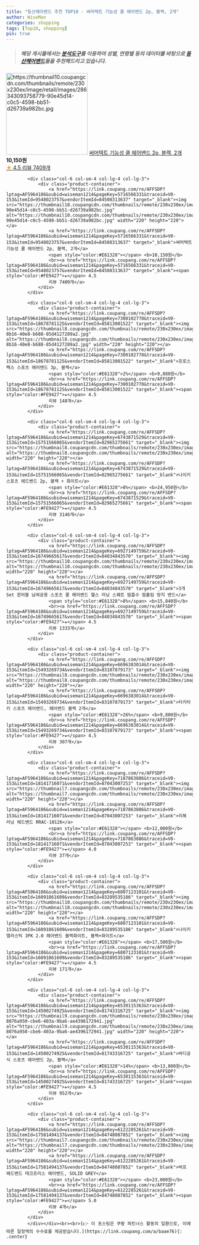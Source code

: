```yaml
---
title: "등산헤어밴드 추천 TOP10 - 써머텍트 기능성 쿨 헤어밴드 2p, 블랙, 2개"
author: WiseMan
categories: shopping
tags: [Top10, shopping]
pin: true
---
```


> ##### 해당 게시물에서는 [**분석도구**](https://itemscout.io/)를 이용하여 **성별**, **연령별** 등의 데이터를 바탕으로 [**등산헤어밴드**](https://link.coupang.com/a/baae76)들을 추천해드리고 있습니다.
<div class="container"><div class="row">
            <div class="col-6 col-sm-4 col-lg-4 col-lg-3">
                <div class="product-container">
                    <a href="https://link.coupang.com/re/AFFSDP?lptag=AF5964186&subid=wiseman1214&pageKey=5716566331&traceid=V0-153&itemId=9548023757&vendorItemId=84508313637" target="_blank"><img src="https://thumbnail10.coupangcdn.com/thumbnails/remote/230x230ex/image/retail/images/286343093758779-90e45d14-c0c5-4598-bb51-d26739a982bc.jpg" alt="https://thumbnail10.coupangcdn.com/thumbnails/remote/230x230ex/image/retail/images/286343093758779-90e45d14-c0c5-4598-bb51-d26739a982bc.jpg" width="220" height="220"></a>
                    <a href="https://link.coupang.com/re/AFFSDP?lptag=AF5964186&subid=wiseman1214&pageKey=5716566331&traceid=V0-153&itemId=9548023757&vendorItemId=84508313637" target="_blank">써머텍트 기능성 쿨 헤어밴드 2p, 블랙, 2개</a>
                    <span style="color:#E61328"></span> <b>10,150원</b>
                    <br><a href="https://link.coupang.com/re/AFFSDP?lptag=AF5964186&subid=wiseman1214&pageKey=5716566331&traceid=V0-153&itemId=9548023757&vendorItemId=84508313637" target="_blank"><span style="color:#FE9427">★</span> 4.5
                    리뷰 7409개</a>
                </div>
            </div>
            
            <div class="col-6 col-sm-4 col-lg-4 col-lg-3">
                <div class="product-container">
                    <a href="https://link.coupang.com/re/AFFSDP?lptag=AF5964186&subid=wiseman1214&pageKey=5716566331&traceid=V0-153&itemId=9548023757&vendorItemId=84508313637" target="_blank"><img src="https://thumbnail10.coupangcdn.com/thumbnails/remote/230x230ex/image/retail/images/286343093758779-90e45d14-c0c5-4598-bb51-d26739a982bc.jpg" alt="https://thumbnail10.coupangcdn.com/thumbnails/remote/230x230ex/image/retail/images/286343093758779-90e45d14-c0c5-4598-bb51-d26739a982bc.jpg" width="220" height="220"></a>
                    <a href="https://link.coupang.com/re/AFFSDP?lptag=AF5964186&subid=wiseman1214&pageKey=5716566331&traceid=V0-153&itemId=9548023757&vendorItemId=84508313637" target="_blank">써머텍트 기능성 쿨 헤어밴드 2p, 블랙, 2개</a>
                    <span style="color:#E61328"></span> <b>10,150원</b>
                    <br><a href="https://link.coupang.com/re/AFFSDP?lptag=AF5964186&subid=wiseman1214&pageKey=5716566331&traceid=V0-153&itemId=9548023757&vendorItemId=84508313637" target="_blank"><span style="color:#FE9427">★</span> 4.5
                    리뷰 7409개</a>
                </div>
            </div>
            
            <div class="col-6 col-sm-4 col-lg-4 col-lg-3">
                <div class="product-container">
                    <a href="https://link.coupang.com/re/AFFSDP?lptag=AF5964186&subid=wiseman1214&pageKey=7300102770&traceid=V0-153&itemId=18678781125&vendorItemId=85813001522" target="_blank"><img src="https://thumbnail8.coupangcdn.com/thumbnails/remote/230x230ex/image/retail/images/2023/04/28/14/0/4336712e-8b16-40e8-b688-85d4127289a2.jpg" alt="https://thumbnail8.coupangcdn.com/thumbnails/remote/230x230ex/image/retail/images/2023/04/28/14/0/4336712e-8b16-40e8-b688-85d4127289a2.jpg" width="220" height="220"></a>
                    <a href="https://link.coupang.com/re/AFFSDP?lptag=AF5964186&subid=wiseman1214&pageKey=7300102770&traceid=V0-153&itemId=18678781125&vendorItemId=85813001522" target="_blank">프로스펙스 스포츠 헤어밴드 3p, 블랙</a>
                    <span style="color:#E61328">2%</span> <b>9,880원</b>
                    <br><a href="https://link.coupang.com/re/AFFSDP?lptag=AF5964186&subid=wiseman1214&pageKey=7300102770&traceid=V0-153&itemId=18678781125&vendorItemId=85813001522" target="_blank"><span style="color:#FE9427">★</span> 4.5
                    리뷰 148개</a>
                </div>
            </div>
            
            <div class="col-6 col-sm-4 col-lg-4 col-lg-3">
                <div class="product-container">
                    <a href="https://link.coupang.com/re/AFFSDP?lptag=AF5964186&subid=wiseman1214&pageKey=6743871529&traceid=V0-153&itemId=15751566065&vendorItemId=82965275661" target="_blank"><img src="https://thumbnail8.coupangcdn.com/thumbnails/remote/230x230ex/image/vendor_inventory/1083/eb759ac02b87bc4446d0c0f6e173b2fffba22ade1b52c1665f86324860b7.jpg" alt="https://thumbnail8.coupangcdn.com/thumbnails/remote/230x230ex/image/vendor_inventory/1083/eb759ac02b87bc4446d0c0f6e173b2fffba22ade1b52c1665f86324860b7.jpg" width="220" height="220"></a>
                    <a href="https://link.coupang.com/re/AFFSDP?lptag=AF5964186&subid=wiseman1214&pageKey=6743871529&traceid=V0-153&itemId=15751566065&vendorItemId=82965275661" target="_blank">나이키 스포츠 헤드밴드 2p, 블랙 + 화이트</a>
                    <span style="color:#E61328">8%</span> <b>24,950원</b>
                    <br><a href="https://link.coupang.com/re/AFFSDP?lptag=AF5964186&subid=wiseman1214&pageKey=6743871529&traceid=V0-153&itemId=15751566065&vendorItemId=82965275661" target="_blank"><span style="color:#FE9427">★</span> 4.5
                    리뷰 3146개</a>
                </div>
            </div>
            
            <div class="col-6 col-sm-4 col-lg-4 col-lg-3">
                <div class="product-container">
                    <a href="https://link.coupang.com/re/AFFSDP?lptag=AF5964186&subid=wiseman1214&pageKey=6927149759&traceid=V0-153&itemId=16749665617&vendorItemId=84034843570" target="_blank"><img src="https://thumbnail10.coupangcdn.com/thumbnails/remote/230x230ex/image/vendor_inventory/adb9/b34fa7bd1a14b83612838743fd4ddabea1edc338627d7346a963a6310a80.jpg" alt="https://thumbnail10.coupangcdn.com/thumbnails/remote/230x230ex/image/vendor_inventory/adb9/b34fa7bd1a14b83612838743fd4ddabea1edc338627d7346a963a6310a80.jpg" width="220" height="220"></a>
                    <a href="https://link.coupang.com/re/AFFSDP?lptag=AF5964186&subid=wiseman1214&pageKey=6927149759&traceid=V0-153&itemId=16749665617&vendorItemId=84034843570" target="_blank">3개 Set 윈어블 남여공용 스포츠 쿨 헤어밴드 헬스 러닝 스웨트 땀흡수 땀흘림 방지 밴드</a>
                    <span style="color:#E61328">8%</span> <b>15,840원</b>
                    <br><a href="https://link.coupang.com/re/AFFSDP?lptag=AF5964186&subid=wiseman1214&pageKey=6927149759&traceid=V0-153&itemId=16749665617&vendorItemId=84034843570" target="_blank"><span style="color:#FE9427">★</span> 4.5
                    리뷰 1333개</a>
                </div>
            </div>
            
            <div class="col-6 col-sm-4 col-lg-4 col-lg-3">
                <div class="product-container">
                    <a href="https://link.coupang.com/re/AFFSDP?lptag=AF5964186&subid=wiseman1214&pageKey=6696383014&traceid=V0-153&itemId=15493269734&vendorItemId=83107879173" target="_blank"><img src="https://thumbnail8.coupangcdn.com/thumbnails/remote/230x230ex/image/vendor_inventory/1e6d/9f33eaec1dc9075cabacbca104671588478e8a53c3ae027f20e94336ca03.jpg" alt="https://thumbnail8.coupangcdn.com/thumbnails/remote/230x230ex/image/vendor_inventory/1e6d/9f33eaec1dc9075cabacbca104671588478e8a53c3ae027f20e94336ca03.jpg" width="220" height="220"></a>
                    <a href="https://link.coupang.com/re/AFFSDP?lptag=AF5964186&subid=wiseman1214&pageKey=6696383014&traceid=V0-153&itemId=15493269734&vendorItemId=83107879173" target="_blank">타키타키 스포츠 헤어밴드, 헤어밴드 블랙 2개</a>
                    <span style="color:#E61328">26%</span> <b>9,800원</b>
                    <br><a href="https://link.coupang.com/re/AFFSDP?lptag=AF5964186&subid=wiseman1214&pageKey=6696383014&traceid=V0-153&itemId=15493269734&vendorItemId=83107879173" target="_blank"><span style="color:#FE9427">★</span> 4.5
                    리뷰 307개</a>
                </div>
            </div>
            
            <div class="col-6 col-sm-4 col-lg-4 col-lg-3">
                <div class="product-container">
                    <a href="https://link.coupang.com/re/AFFSDP?lptag=AF5964186&subid=wiseman1214&pageKey=7187863886&traceid=V0-153&itemId=18141716071&vendorItemId=87043007253" target="_blank"><img src="https://thumbnail7.coupangcdn.com/thumbnails/remote/230x230ex/image/vendor_inventory/b4ba/8d9110c195cac531bca2fc4b25428387fb3b9022f4b0a824e98e572cdee3.jpg" alt="https://thumbnail7.coupangcdn.com/thumbnails/remote/230x230ex/image/vendor_inventory/b4ba/8d9110c195cac531bca2fc4b25428387fb3b9022f4b0a824e98e572cdee3.jpg" width="220" height="220"></a>
                    <a href="https://link.coupang.com/re/AFFSDP?lptag=AF5964186&subid=wiseman1214&pageKey=7187863886&traceid=V0-153&itemId=18141716071&vendorItemId=87043007253" target="_blank">리복 러닝 헤드밴드 RRAC-10126</a>
                    <span style="color:#E61328"></span> <b>12,000원</b>
                    <br><a href="https://link.coupang.com/re/AFFSDP?lptag=AF5964186&subid=wiseman1214&pageKey=7187863886&traceid=V0-153&itemId=18141716071&vendorItemId=87043007253" target="_blank"><span style="color:#FE9427">★</span> 4.0
                    리뷰 37개</a>
                </div>
            </div>
            
            <div class="col-6 col-sm-4 col-lg-4 col-lg-3">
                <div class="product-container">
                    <a href="https://link.coupang.com/re/AFFSDP?lptag=AF5964186&subid=wiseman1214&pageKey=6807123101&traceid=V0-153&itemId=16091861609&vendorItemId=83289535186" target="_blank"><img src="https://thumbnail10.coupangcdn.com/thumbnails/remote/230x230ex/image/vendor_inventory/0c29/cd68f3bea933b3321d875bda82ac03c2d9afe54cdecb7c555950055bff1a.jpg" alt="https://thumbnail10.coupangcdn.com/thumbnails/remote/230x230ex/image/vendor_inventory/0c29/cd68f3bea933b3321d875bda82ac03c2d9afe54cdecb7c555950055bff1a.jpg" width="220" height="220"></a>
                    <a href="https://link.coupang.com/re/AFFSDP?lptag=AF5964186&subid=wiseman1214&pageKey=6807123101&traceid=V0-153&itemId=16091861609&vendorItemId=83289535186" target="_blank">나이키 엘라스틱 3PK 2.0 헤어밴드 블랙화이트, 블랙+화이트</a>
                    <span style="color:#E61328"></span> <b>17,500원</b>
                    <br><a href="https://link.coupang.com/re/AFFSDP?lptag=AF5964186&subid=wiseman1214&pageKey=6807123101&traceid=V0-153&itemId=16091861609&vendorItemId=83289535186" target="_blank"><span style="color:#FE9427">★</span> 4.5
                    리뷰 171개</a>
                </div>
            </div>
            
            <div class="col-6 col-sm-4 col-lg-4 col-lg-3">
                <div class="product-container">
                    <a href="https://link.coupang.com/re/AFFSDP?lptag=AF5964186&subid=wiseman1214&pageKey=6530115363&traceid=V0-153&itemId=14500274925&vendorItemId=81743316725" target="_blank"><img src="https://thumbnail9.coupangcdn.com/thumbnails/remote/230x230ex/image/retail/images/2290610187010474-8076a950-cbe6-403a-9ba6-ae4396172941.jpg" alt="https://thumbnail9.coupangcdn.com/thumbnails/remote/230x230ex/image/retail/images/2290610187010474-8076a950-cbe6-403a-9ba6-ae4396172941.jpg" width="220" height="220"></a>
                    <a href="https://link.coupang.com/re/AFFSDP?lptag=AF5964186&subid=wiseman1214&pageKey=6530115363&traceid=V0-153&itemId=14500274925&vendorItemId=81743316725" target="_blank">바디공식 스포츠 헤어밴드 2p, 블랙</a>
                    <span style="color:#E61328">14%</span> <b>13,800원</b>
                    <br><a href="https://link.coupang.com/re/AFFSDP?lptag=AF5964186&subid=wiseman1214&pageKey=6530115363&traceid=V0-153&itemId=14500274925&vendorItemId=81743316725" target="_blank"><span style="color:#FE9427">★</span> 4.5
                    리뷰 952개</a>
                </div>
            </div>
            
            <div class="col-6 col-sm-4 col-lg-4 col-lg-3">
                <div class="product-container">
                    <a href="https://link.coupang.com/re/AFFSDP?lptag=AF5964186&subid=wiseman1214&pageKey=6122285261&traceid=V0-153&itemId=17581494137&vendorItemId=84748087852" target="_blank"><img src="https://thumbnail7.coupangcdn.com/thumbnails/remote/230x230ex/image/vendor_inventory/cab5/c2b03b748babd54fc2612f060cd06b61f45e5584b9ebb144d9dea5f94fcd.jpg" alt="https://thumbnail7.coupangcdn.com/thumbnails/remote/230x230ex/image/vendor_inventory/cab5/c2b03b748babd54fc2612f060cd06b61f45e5584b9ebb144d9dea5f94fcd.jpg" width="220" height="220"></a>
                    <a href="https://link.coupang.com/re/AFFSDP?lptag=AF5964186&subid=wiseman1214&pageKey=6122285261&traceid=V0-153&itemId=17581494137&vendorItemId=84748087852" target="_blank">버프 헤드밴드 테크프리스 헤어밴드, SOLID GREY</a>
                    <span style="color:#E61328"></span> <b>23,000원</b>
                    <br><a href="https://link.coupang.com/re/AFFSDP?lptag=AF5964186&subid=wiseman1214&pageKey=6122285261&traceid=V0-153&itemId=17581494137&vendorItemId=84748087852" target="_blank"><span style="color:#FE9427">★</span> 5.0
                    리뷰 4개</a>
                </div>
            </div>
            </div></div><br><br>[👉 이 포스팅은 쿠팡 파트너스 활동의 일환으로, 이에 따른 일정액의 수수료를 제공받습니다.](https://link.coupang.com/a/baae76){: .center}